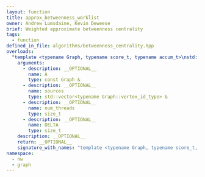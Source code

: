 ```yaml
---
layout: function
title: approx_betweenness_worklist
owner: Andrew Lumsdaine, Kevin Deweese
brief: Weighted approximate betweenness centrality
tags:
  - function
defined_in_file: algorithms/betweenness_centrality.hpp
overloads:
  "template <typename Graph, typename score_t, typename accum_t>\nstd::vector<score_t> approx_betweenness_worklist(const Graph &, std::vector<typename Graph::vertex_id_type> &, size_t, size_t)":
    arguments:
      - description: __OPTIONAL__
        name: A
        type: const Graph &
      - description: __OPTIONAL__
        name: sources
        type: std::vector<typename Graph::vertex_id_type> &
      - description: __OPTIONAL__
        name: num_threads
        type: size_t
      - description: __OPTIONAL__
        name: DELTA
        type: size_t
    description: __OPTIONAL__
    return: __OPTIONAL__
    signature_with_names: "template <typename Graph, typename score_t, typename accum_t>\nstd::vector<score_t> approx_betweenness_worklist(const Graph & A, std::vector<typename Graph::vertex_id_type> & sources, size_t num_threads, size_t DELTA)"
namespace:
  - nw
  - graph
---
```


